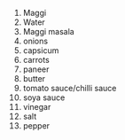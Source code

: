 1. Maggi
2. Water
3. Maggi masala
4. onions
5. capsicum
6. carrots
7. paneer
8. butter
9. tomato sauce/chilli sauce
10. soya sauce
11. vinegar
12. salt
13. pepper